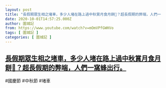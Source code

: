 ```yaml
---
layout: post
title: "長假期眾生相之堵車，多少人堵在路上過中秋賞月食月餅🥮？超長假期的弊端，人們一窩蜂出行。"
date: 2020-10-01T14:57:25.000Z
author: 圍城記
from: https://www.youtube.com/watch?v=mOmVPfGWHVo
tags: [ 圍城記 ]
categories: [ 圍城記 ]
---
```

<!--1601564245000-->
[長假期眾生相之堵車，多少人堵在路上過中秋賞月食月餅🥮？超長假期的弊端，人們一窩蜂出行。](https://www.youtube.com/watch?v=mOmVPfGWHVo)
------

<div>
#國慶節 #中秋節 #堵車
</div>
